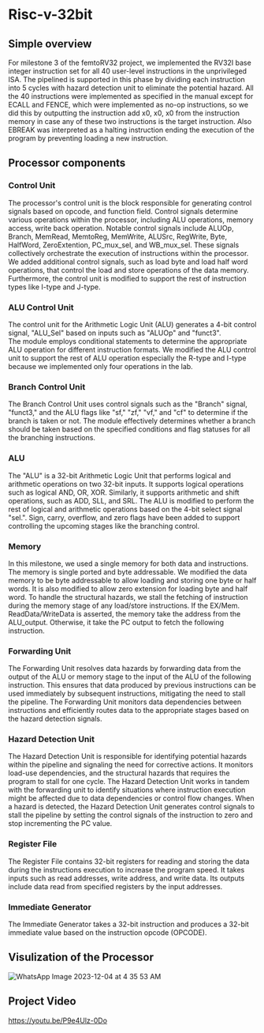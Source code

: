 # Risc-v-32bit

## Simple overview 
For milestone 3 of the femtoRV32 project, we implemented the RV32I base integer instruction set for all 40 user-level instructions in the unprivileged ISA. 
The pipelined is supported in this phase by dividing each instruction into 5 cycles with hazard detection unit to eliminate the potential hazard. 
All the 40 instructions were implemented as specified in the manual except for ECALL and FENCE, which were implemented as no-op instructions, so we did this by outputting the instruction add x0, x0, x0 from the instruction memory in case any of these two instructions is the target instruction. 
Also EBREAK was interpreted as a halting instruction ending the execution of the program by preventing loading a new instruction. 

## Processor components

### Control Unit
The processor's control unit is the block responsible for generating control signals based on opcode, and function field. 
Control signals determine various operations within the processor, including ALU operations, memory access, write back operation. 
Notable control signals include ALUOp, Branch, MemRead, MemtoReg, MemWrite, ALUSrc, RegWrite, Byte, HalfWord, ZeroExtention, PC_mux_sel, and WB_mux_sel. 
These signals collectively orchestrate the execution of instructions within the processor. We added additional control signals, such as load byte and load half word operations, that control the load and store operations of the data memory. 
Furthermore, the control unit is modified to support the rest of instruction types like I-type and J-type.


### ALU Control Unit
The control unit for the Arithmetic Logic Unit (ALU) generates a 4-bit control signal, "ALU_Sel" based on inputs such as "ALUOp" and "funct3".  
The module employs conditional statements to determine the appropriate ALU operation for different instruction formats. 
We modified the ALU control unit to support the rest of ALU operation especially the R-type and I-type because we implemented only four operations in the lab. 

### Branch Control Unit
The Branch Control Unit uses control signals such as the "Branch" signal, "funct3," and the ALU flags like "sf," "zf," "vf," and "cf" to determine if the branch is taken or not. 
The module effectively determines whether a branch should be taken based on the specified conditions and flag statuses for all the branching instructions.


### ALU
The "ALU" is a 32-bit Arithmetic Logic Unit that performs logical and arithmetic operations on two 32-bit inputs. 
It supports logical operations such as logical AND, OR, XOR. Similarly, it supports arithmetic and shift operations, such as ADD, SLL, and SRL. 
The ALU is modified to perform the rest of logical and arithmetic operations based on the 4-bit select signal "sel.". Sign, carry, overflow, and zero flags have been added to support controlling the upcoming stages like the branching control.

### Memory
In this milestone, we used a single memory for both data and instructions. 
The memory is single ported and byte addressable. 
We modified the data memory to be byte addressable to allow loading and storing one byte or half words. 
It is also modified to allow zero extension for loading byte and half word. To handle the structural hazards, we stall the fetching of instruction during the memory stage of any load/store instructions. 
If the EX/Mem. ReadData/WriteData is asserted, the memory take the address from the ALU_output. Otherwise, it take the PC output to fetch the following instruction.

### Forwarding Unit
The Forwarding Unit resolves data hazards by forwarding data from the output of the ALU or memory stage to the input of the ALU of the following instruction. 
This ensures that data produced by previous instructions can be used immediately by subsequent instructions, mitigating the need to stall the pipeline. 
The Forwarding Unit monitors data dependencies between instructions and efficiently routes data to the appropriate stages based on the hazard detection signals. 

### Hazard Detection Unit
The Hazard Detection Unit is responsible for identifying potential hazards within the pipeline and signaling the need for corrective actions. 
It monitors load-use dependencies, and the structural hazards that requires the program to stall for one cycle. The Hazard Detection Unit works in tandem with the forwarding unit to identify situations where instruction execution might be affected due to data dependencies or control flow changes. 
When a hazard is detected, the Hazard Detection Unit generates control signals to stall the pipeline by setting the control signals of the instruction to zero and stop incrementing the PC value.

### Register File
The Register File contains 32-bit registers for reading and storing the data during the instructions execution to increase the program speed. It takes inputs such as read addresses, write address, and write data. 
Its outputs include data read from specified registers by the input addresses.

### Immediate Generator
The Immediate Generator takes a 32-bit instruction and produces a 32-bit immediate value based on the instruction opcode (OPCODE).

## Visulization of the Processor
![WhatsApp Image 2023-12-04 at 4 35 53 AM](https://github.com/FreddyAmgad/Risc-v-32bit/assets/78415690/bc1e4f26-e0b3-43b3-a53c-46230540ad1a)

## Project Video
https://youtu.be/P9e4Ulz-0Do




                                                                                                                                                                                                                                                                                                                                                                                                                                                                                                                                                  